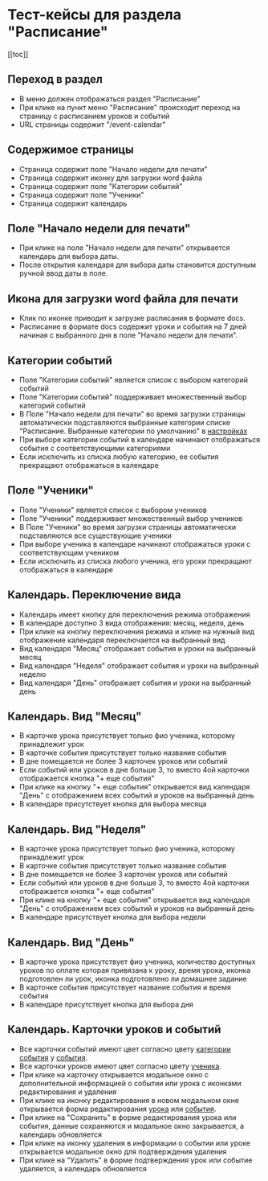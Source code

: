 # Тест-кейсы для раздела "Расписание"

[[toc]]

## Переход в раздел

- В меню должен отображаться раздел "Расписание"
- При клике на пункт меню "Расписание" происходит переход на страницу с расписанием уроков и событий
- URL страницы содержит "/event-calendar"

## Содержимое страницы

- Страница содержит поле "Начало недели для печати"
- Страница содержит иконку для загрузки word файла
- Страница содержит поле "Категории событий"
- Страница содержит поле "Ученики"
- Страница содержит календарь

## Поле "Начало недели для печати"

- При клике на поле "Начало недели для печати" открывается календарь для выбора даты.
- После открытия календаря для выбора даты становится доступным ручной ввод даты в поле.

## Икона для загрузки word файла для печати

- Клик по иконке приводит к загрузке расписания в формате docs.
- Расписание в формате docs содержит уроки и события на 7 дней начиная с выбранного дня в поле "Начало недели для печати".

## Категории событий

- Поле "Категории событий" является список с выбором категорий событий
- Поле "Категории событий" поддерживает множественный выбор категорий событий
- В Поле "Начало недели для печати" во время загрузки страницы автоматически подставляются выбранные категории списке
  "Расписание. Выбранные категории по умолчанию" в [настройках](/docs/settings.html)
- При выборе категории событий в календаре начинают отображаться события с соответствующими категориями
- Если исключить из списка любую категорию, ее события прекращают отображаться в календаре

## Поле "Ученики"

- Поле "Ученики" является список с выбором учеников
- Поле "Ученики" поддерживает множественный выбор учеников
- В Поле "Ученики" во время загрузки страницы автоматически подставляются все существующие ученики
- При выборе ученика в календаре начинают отображаться уроки с соответствующим учеником
- Если исключить из списка любого ученика, его уроки прекращают отображаться в календаре

## Календарь. Переключение вида

- Календарь имеет кнопку для переключения режима отображения
- В календаре доступно 3 вида отображения: месяц, неделя, день
- При клике на кнопку переключения режима и клике на нужный вид отображение календаря переключается на выбранный вид
- Вид календаря "Месяц" отображает события и уроки на выбранный месяц
- Вид календаря "Неделя" отображает события и уроки на выбранный неделю
- Вид календаря "День" отображает события и уроки на выбранный день

## Календарь. Вид "Месяц"

- В карточке урока присутствует только фио ученика, которому принадлежит урок
- В карточке события присутствует только название события
- В дне помещается не более 3 карточек уроков или событий
- Если событий или уроков в дне больше 3, то вместо 4ой карточки отображается кнопка "+ еще события"
- При клике на кнопку "+ еще события" открывается вид календаря "День" с отображением всех событий и уроков на выбранный день
- В календаре присутствует кнопка для выбора месяца

## Календарь. Вид "Неделя"

- В карточке урока присутствует только фио ученика, которому принадлежит урок
- В карточке события присутствует только название события
- В дне помещается не более 3 карточек уроков или событий
- Если событий или уроков в дне больше 3, то вместо 4ой карточки отображается кнопка "+ еще события"
- При клике на кнопку "+ еще события" открывается вид календаря "День" с отображением всех событий и уроков на выбранный день
- В календаре присутствует кнопка для выбора недели

## Календарь. Вид "День"

- В карточке урока присутствует фио ученика, количество доступных уроков по оплате которая привязана к уроку, время
  урока, иконка подготовлен ли урок, иконка подготовлено ли домашнее задание
- В карточке события присутствует название события и время события
- В календаре присутствует кнопка для выбора дня

## Календарь. Карточки уроков и событий

- Все карточки событий имеют цвет согласно цвету [категории события](/docs/event-category.html) у [события](/docs/event.html).
- Все карточки уроков имеют цвет согласно цвету [ученика](/docs/student.html).
- При клике на карточку открывается модальное окно с дополнительной информацией о событии или урока с иконками редактирования и удаления
- При клике на иконку редактирования в новом модальном окне открывается форма редактирования
  [урока](/docs/lesson.html) или [события](/docs/event.html).
- При клике на "Сохранить" в форме редактирования урока или события, данные сохраняются и модальное окно закрывается, а календарь обновляется
- При клике на иконку удаления в информации о событии или уроке открывается модальное окно для подтверждения удаления
- При клике на "Удалить" в форме подтверждения урок или событие удаляется, а календарь обновляется
